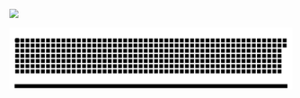 [![](https://github.com/shemanto27/shemanto27/blob/main/chat.svg)](https://www.linkedin.com/in/shemanto/)



[![](https://github.com/shemanto27/shemanto27/blob/main/github-contribution-grid-snake.svg)](https://www.linkedin.com/in/shemanto/)
